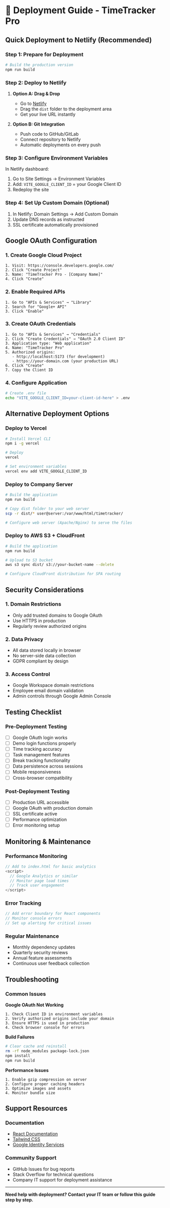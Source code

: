 # 🚀 Deployment Guide - TimeTracker Pro

## Quick Deployment to Netlify (Recommended)

### Step 1: Prepare for Deployment
```bash
# Build the production version
npm run build
```

### Step 2: Deploy to Netlify
1. **Option A: Drag & Drop**
   - Go to [Netlify](https://netlify.com)
   - Drag the `dist` folder to the deployment area
   - Get your live URL instantly

2. **Option B: Git Integration**
   - Push code to GitHub/GitLab
   - Connect repository to Netlify
   - Automatic deployments on every push

### Step 3: Configure Environment Variables
In Netlify dashboard:
1. Go to Site Settings → Environment Variables
2. Add: `VITE_GOOGLE_CLIENT_ID` = your Google Client ID
3. Redeploy the site

### Step 4: Set Up Custom Domain (Optional)
1. In Netlify: Domain Settings → Add Custom Domain
2. Update DNS records as instructed
3. SSL certificate automatically provisioned

## Google OAuth Configuration

### 1. Create Google Cloud Project
```
1. Visit: https://console.developers.google.com/
2. Click "Create Project"
3. Name: "TimeTracker Pro - [Company Name]"
4. Click "Create"
```

### 2. Enable Required APIs
```
1. Go to "APIs & Services" → "Library"
2. Search for "Google+ API"
3. Click "Enable"
```

### 3. Create OAuth Credentials
```
1. Go to "APIs & Services" → "Credentials"
2. Click "Create Credentials" → "OAuth 2.0 Client ID"
3. Application type: "Web application"
4. Name: "TimeTracker Pro"
5. Authorized origins:
   - http://localhost:5173 (for development)
   - https://your-domain.com (your production URL)
6. Click "Create"
7. Copy the Client ID
```

### 4. Configure Application
```bash
# Create .env file
echo "VITE_GOOGLE_CLIENT_ID=your-client-id-here" > .env
```

## Alternative Deployment Options

### Deploy to Vercel
```bash
# Install Vercel CLI
npm i -g vercel

# Deploy
vercel

# Set environment variables
vercel env add VITE_GOOGLE_CLIENT_ID
```

### Deploy to Company Server
```bash
# Build the application
npm run build

# Copy dist folder to your web server
scp -r dist/* user@server:/var/www/html/timetracker/

# Configure web server (Apache/Nginx) to serve the files
```

### Deploy to AWS S3 + CloudFront
```bash
# Build the application
npm run build

# Upload to S3 bucket
aws s3 sync dist/ s3://your-bucket-name --delete

# Configure CloudFront distribution for SPA routing
```

## Security Considerations

### 1. Domain Restrictions
- Only add trusted domains to Google OAuth
- Use HTTPS in production
- Regularly review authorized origins

### 2. Data Privacy
- All data stored locally in browser
- No server-side data collection
- GDPR compliant by design

### 3. Access Control
- Google Workspace domain restrictions
- Employee email domain validation
- Admin controls through Google Admin Console

## Testing Checklist

### Pre-Deployment Testing
- [ ] Google OAuth login works
- [ ] Demo login functions properly
- [ ] Time tracking accuracy
- [ ] Task management features
- [ ] Break tracking functionality
- [ ] Data persistence across sessions
- [ ] Mobile responsiveness
- [ ] Cross-browser compatibility

### Post-Deployment Testing
- [ ] Production URL accessible
- [ ] Google OAuth with production domain
- [ ] SSL certificate active
- [ ] Performance optimization
- [ ] Error monitoring setup

## Monitoring & Maintenance

### Performance Monitoring
```javascript
// Add to index.html for basic analytics
<script>
  // Google Analytics or similar
  // Monitor page load times
  // Track user engagement
</script>
```

### Error Tracking
```javascript
// Add error boundary for React components
// Monitor console errors
// Set up alerting for critical issues
```

### Regular Maintenance
- Monthly dependency updates
- Quarterly security reviews
- Annual feature assessments
- Continuous user feedback collection

## Troubleshooting

### Common Issues

**Google OAuth Not Working**
```
1. Check Client ID in environment variables
2. Verify authorized origins include your domain
3. Ensure HTTPS is used in production
4. Check browser console for errors
```

**Build Failures**
```bash
# Clear cache and reinstall
rm -rf node_modules package-lock.json
npm install
npm run build
```

**Performance Issues**
```
1. Enable gzip compression on server
2. Configure proper caching headers
3. Optimize images and assets
4. Monitor bundle size
```

## Support Resources

### Documentation
- [React Documentation](https://reactjs.org/docs)
- [Tailwind CSS](https://tailwindcss.com/docs)
- [Google Identity Services](https://developers.google.com/identity/gsi/web)

### Community Support
- GitHub Issues for bug reports
- Stack Overflow for technical questions
- Company IT support for deployment assistance

---

**Need help with deployment? Contact your IT team or follow this guide step by step.**